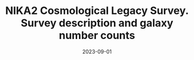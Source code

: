 ---
title: "NIKA2 Cosmological Legacy Survey. Survey description and galaxy number counts"
collection: "publications"
category: "co_papers"
permalink: /publications/2023A&A677A66B
link: https://ui.adsabs.harvard.edu/abs/2023A&A...677A..66B/abstract
date: 2023-09-01
venue: "Astronomy and Astrophysics"
citation: "Bing, L., Béthermin, M., Lagache, G., et al. (2023), Astronomy and Astrophysics, 677, A66."
---